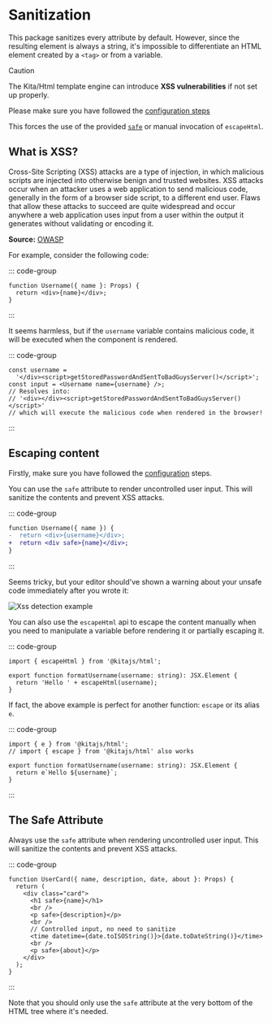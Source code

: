 # Sanitization

This package sanitizes every attribute by default. However, since the resulting
element is always a string, it's impossible to differentiate an HTML element
created by a `<tag>` or from a variable.

> [!CAUTION]
>
> The Kita/Html template engine can introduce **XSS vulnerabilities** if not set
> up properly.
>
> Please make sure you have followed the
> [configuration steps](./configuration.md)

This forces the use of the provided [`safe`](#the-safe-attribute) or manual
invocation of `escapeHtml`.

## What is XSS?

Cross-Site Scripting (XSS) attacks are a type of injection, in which malicious
scripts are injected into otherwise benign and trusted websites. XSS attacks
occur when an attacker uses a web application to send malicious code, generally
in the form of a browser side script, to a different end user. Flaws that allow
these attacks to succeed are quite widespread and occur anywhere a web
application uses input from a user within the output it generates without
validating or encoding it.

**Source:** [OWASP](https://owasp.org/www-community/attacks/xss/)

For example, consider the following code:

::: code-group

```tsx [src/components/Username.tsx]
function Username({ name }: Props) {
  return <div>{name}</div>;
}
```

:::

It seems harmless, but if the `username` variable contains malicious code, it
will be executed when the component is rendered.

::: code-group

```tsx [src/index.tsx]
const username =
  '</div><script>getStoredPasswordAndSentToBadGuysServer()</script>';
const input = <Username name={username} />;
// Resolves into:
// '<div></div><script>getStoredPasswordAndSentToBadGuysServer()</script>'
// which will execute the malicious code when rendered in the browser!
```

:::

## Escaping content

Firstly, make sure you have followed the [configuration](./configuration.md)
steps.

You can use the `safe` attribute to render uncontrolled user input. This will
sanitize the contents and prevent XSS attacks.

::: code-group

```diff [src/components/Username.tsx]
function Username({ name }) {
-  return <div>{username}</div>;
+  return <div safe>{name}</div>;
}
```

:::

Seems tricky, but your editor should've shown a warning about your unsafe code
immediately after you wrote it:

![Xss detection example](/html/xss-preview.png)

You can also use the `escapeHtml` api to escape the content manually when you
need to manipulate a variable before rendering it or partially escaping it.

::: code-group

```tsx [src/main.ts]
import { escapeHtml } from '@kitajs/html';

export function formatUsername(username: string): JSX.Element {
  return 'Hello ' + escapeHtml(username);
}
```

If fact, the above example is perfect for another function: `escape` or its
alias `e`.

::: code-group

```tsx [src/main.ts]
import { e } from '@kitajs/html';
// import { escape } from '@kitajs/html' also works

export function formatUsername(username: string): JSX.Element {
  return e`Hello ${username}`;
}
```

:::

## The Safe Attribute

Always use the `safe` attribute when rendering uncontrolled user input. This
will sanitize the contents and prevent XSS attacks.

::: code-group

```tsx [src/main.ts]
function UserCard({ name, description, date, about }: Props) {
  return (
    <div class="card">
      <h1 safe>{name}</h1>
      <br />
      <p safe>{description}</p>
      <br />
      // Controlled input, no need to sanitize
      <time datetime={date.toISOString()}>{date.toDateString()}</time>
      <br />
      <p safe>{about}</p>
    </div>
  );
}
```

:::

Note that you should only use the `safe` attribute at the very bottom of the
HTML tree where it's needed.
